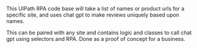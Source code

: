 This UIPath RPA code base will take a list of names or product urls for a specific site, and uses chat gpt to make reviews uniquely based upon names. 

This can be paired with any site and contains logic and classes to call chat gpt using selectors and RPA. Done as a proof of concept for a business.
